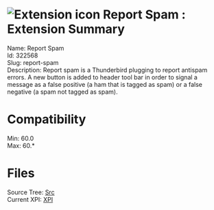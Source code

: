# ![Extension icon](https://addons.thunderbird.net/user-media/addon_icons/322/322568-64.png?modified=1550483875) Report Spam : Extension Summary

Name: Report Spam  
Id: 322568  
Slug: report-spam  
Description: Report spam is a Thunderbird plugging to report antispam errors. A new button is added to header tool bar in order to signal a message as a false positive (a ham that is tagged as spam) or a false negative (a spam not tagged as spam).
  

# Compatibility
Min: 60.0  
Max: 60.*  

# Files

Source Tree: [Src](C:/Dev/Thunderbird/ThunderKdB/xall/x60/322568-report-spam/src)  
Current XPI: [XPI](C:/Dev/Thunderbird/ThunderKdB/xall/x60/322568-report-spam/xpi)  



